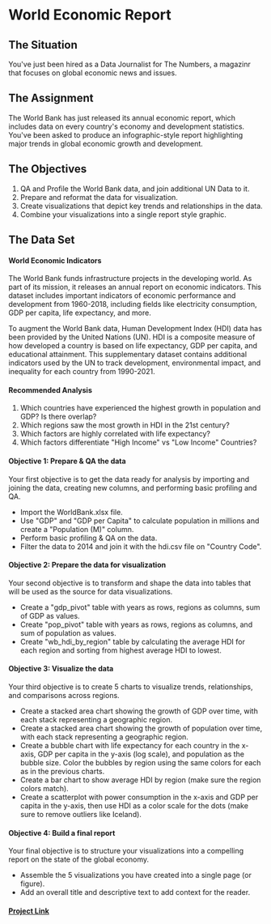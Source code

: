 # World Economic Report

## The Situation
You've just been hired as a Data Journalist for The Numbers, a magazinr that focuses on global economic news and issues.

## The Assignment
The World Bank has just released its annual economic report, which includes data on every country's economy and development statistics.
You've been asked to produce an infographic-style report highlighting major trends in global economic growth and development.

## The Objectives
1. QA and Profile the World Bank data, and join additional UN Data to it.
2. Prepare and reformat the data for visualization.
3. Create visualizations that depict key trends and relationships in the data.
4. Combine your visualizations into a single report style graphic.

## The Data Set

#### World Economic Indicators
The World Bank funds infrastructure projects in the developing world. As part of its mission, it releases an annual report on economic indicators. This dataset includes important indicators of economic performance and development from 1960-2018, including fields like electricity consumption, GDP per capita, life expectancy, and more.

To augment the World Bank data, Human Development Index (HDI) data has been provided by the United Nations (UN). HDI is a composite measure of how developed a country is based on life expectancy, GDP per capita, and educational attainment. This supplementary dataset contains additional indicators used by the UN to track development, environmental impact, and inequality for each country from 1990-2021. 

#### Recommended Analysis
1. Which countries have experienced the highest growth in population and GDP? Is there overlap?
2. Which regions saw the most growth in HDI in the 21st century?
3. Which factors are highly correlated with life expectancy?
4. Which factors differentiate "High Income" vs "Low Income" Countries?

#### Objective 1: Prepare & QA the data
Your first objective is to get the data ready for analysis by importing and joining the data, creating new columns, and performing basic profiling and QA.

* Import the WorldBank.xlsx file.
* Use "GDP" and "GDP per Capita" to calculate population in millions and create a "Population (M)" column.
* Perform basic profiling & QA on the data.
* Filter the data to 2014 and join it with the hdi.csv file on "Country Code".

#### Objective 2: Prepare the data for visualization
Your second objective is to transform and shape the data into tables that will be used as the source for data visualizations.

* Create a "gdp_pivot" table with years as rows, regions as columns, sum of GDP as values.
* Create "pop_pivot" table with years as rows, regions as columns, and sum of population as values.
* Create "wb_hdi_by_region" table by calculating the average HDI for each region and sorting from highest average HDI to lowest.

#### Objective 3: Visualize the data
Your third objective is to create 5 charts to visualize trends, relationships, and comparisons across regions.

* Create a stacked area chart showing the growth of GDP over time, with each stack representing a geographic region.
* Create a stacked area chart showing the growth of population over time, with each stack representing a geographic region.
* Create a bubble chart with life expectancy for each country in the x-axis, GDP per capita in the y-axis (log scale), and population as the bubble size. Color the bubbles by region using the same colors for each as in the previous charts.
* Create a bar chart to show average HDI by region (make sure the region colors match).
* Create a scatterplot with power consumption in the x-axis and GDP per capita in the y-axis, then use HDI as a color scale for the dots (make sure to remove outliers like Iceland).

#### Objective 4: Build a final report
Your final objective is to structure your visualizations into a compelling report on the state of the global economy.

* Assemble the 5 visualizations you have created into a single page (or figure).
* Add an overall title and descriptive text to add context for the reader.

#### [Project Link]()